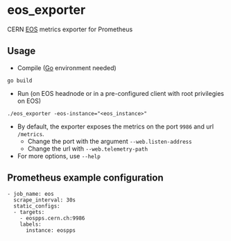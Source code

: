 # eos_exporter
CERN [EOS](https://eos.web.cern.ch) metrics exporter for Prometheus

## Usage

- Compile ([Go](https://golang.org/doc/install) environment needed)

```
go build
```
- Run (on EOS headnode or in a pre-configured client with root privilegies on EOS)

```
./eos_exporter -eos-instance="<eos_instance>"
```

- By default, the exporter exposes the metrics on the port `9986` and url `/metrics`. 
    - Change the port with the argument `--web.listen-address` 
    - Change the url with `--web.telemetry-path`
- For more options, use `--help`

## Prometheus example configuration

```
- job_name: eos
  scrape_interval: 30s
  static_configs:
  - targets:
    - eospps.cern.ch:9986
    labels:
      instance: eospps
```
